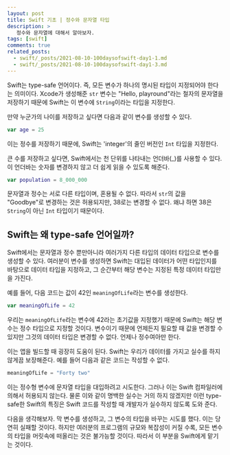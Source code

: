 ```yaml
---
layout: post
title: Swift 기초 | 정수와 문자열 타입
description: >
   정수와 문자열에 대해서 알아보자.
tags: [swift]
comments: true
related_posts:
  - swift/_posts/2021-08-10-100daysofswift-day1-1.md
  - swift/_posts/2021-08-10-100daysofswift-day1-3.md
---
```


Swift는 type-safe 언어이다. 즉, 모든 변수가 하나의 명시된 타입이 지정되어야 한다는 의미이다. Xcode가 생성해준 `str` 변수는 "Hello, playround"라는 철자의 문자열을 저장하기 때문에 Swift는 이 변수에 `String`이라는 타입을 지정한다.

만약 누군가의 나이를 저장하고 싶다면 다음과 같이 변수를 생성할 수 있다.

~~~swift
var age = 25
~~~

이는 정수를 저장하기 때문에, Swift는 'integer'의 줄인 버전인 `Int` 타입을 지정한다.

큰 수를 저장하고 싶다면, Swift에서는 천 단위를 나타내는 언더바(_)를 사용할 수 있다. 이 언더바는 숫자를 변경하지 않고 더 쉽게 읽을 수 있도록 해준다.

~~~swift
var population = 8_000_000
~~~

문자열과 정수는 서로 다른 타입이며, 혼용될 수 없다. 따라서 `str`의 값을 "Goodbye"로 변경하는 것은 허용되지만, 38로는 변경할 수 없다. 왜냐 하면 38은 `String`이 아닌 `Int` 타입이기 때문이다.

## Swift는 왜 type-safe 언어일까?

Swift에서는 문자열과 정수 뿐만아니라 여러가지 다른 타입의 데이터 타입으로 변수를 생성할 수 있다. 여러분이 변수를 생성하면 Swift는 대입된 데이터가 어떤 타입인지를 바탕으로 데이터 타입을 지정하고, 그 순간부터 해당 변수는 지정된 특정 데이터 타입만을 가진다.

예를 들어, 다음 코드는 값이 42인 `meaningOfLife`라는 변수를 생성한다.

~~~swift
var meaningOfLife = 42
~~~

우리는 `meaningOfLife`라는 변수에 42라는 초기값을 지정했기 때문에 Swift는 해당 변수는 정수 타입으로 지정할 것이다. 변수이기 때문에 언제든지 필요할 때 값을 변경할 수 있지만 그것의 데이터 타입은 변경할 수 없다. 언제나 정수여아만 한다.

이는 앱을 빌드할 때 굉장히 도움이 된다. Swift는 우리가 데이터를 가지고 실수를 하지 않게끔 보장해준다. 예를 들어 다음과 같은 코드는 작성할 수 없다.

~~~swift
meaningOfLife = "Forty two"
~~~

이는 정수형 변수에 문자열 타입을 대입하려고 시도한다. 그러나 이는 Swift 컴파일러에 의해서 허용되지 않는다. 물론 이와 같이 명백한 실수는 거의 하지 않겠지만 이런 type-safe한 Swift의 특징은 Swift 코드를 작성할 때 개발자가 실수하지 않도록 도와 준다.

다음을 생각해보자. 막 변수를 생성하고, 그 변수의 타입을 바꾸는 시도를 했다. 이는 당연히 실패할 것이다. 하지만 여러분의 프로그램의 규모와 복잡성이 커질 수록, 모든 변수의 타입을 머릿속에 떠올리는 것은 불가능할 것이다. 따라서 이 부분을 Swift에게 맡기는 것이다.
